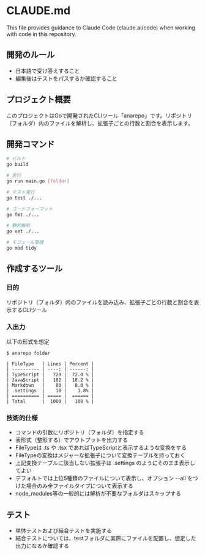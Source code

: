 # CLAUDE.md

This file provides guidance to Claude Code (claude.ai/code) when working with code in this repository.

## 開発のルール

- 日本語で受け答えすること
- 編集後はテストをパスするか確認すること

## プロジェクト概要

このプロジェクトはGoで開発されたCLIツール「anarepo」です。リポジトリ（フォルダ）内のファイルを解析し、拡張子ごとの行数と割合を表示します。

## 開発コマンド

```bash
# ビルド
go build

# 実行
go run main.go [folder]

# テスト実行
go test ./...

# コードフォーマット
go fmt ./...

# 静的解析
go vet ./...

# モジュール管理
go mod tidy
```

## 作成するツール

### 目的

リポジトリ（フォルダ）内のファイルを読み込み、拡張子ごとの行数と割合を表示するCLIツール

### 入出力

以下の形式を想定

```text
$ anarepo folder

| FileType   | Lines | Percent |
| ---------- | ----: | ------: |
| TypeScript |   720 |  72.0 % |
| JavaScript |   182 |  18.2 % |
| Markdown   |    80 |   8.0 % |
| .settings  |    18 |    1.8% |
| ========== | ===== |  ====== |
| Total      |  1000 |   100 % |
```

### 技術的仕様

- コマンドの引数にリポジトリ（フォルダ）を指定する
- 表形式（整形する）でアウトプットを出力する
- FileTypeは .ts や .tsx であればTypeScriptと表示するような変換をする
- FileTypeの変換はメジャーな拡張子について変換テーブルを持っておく
- 上記変換テーブルに該当しない拡張子は .settings のようにそのまま表示してよい
- デフォルトでは上位5種類のファイルについて表示し、オプション --all をつけた場合のみ全ファイルタイプについて表示する
- node_modules等の一般的には解析が不要なフォルダはスキップする

## テスト

- 単体テストおよび結合テストを実施する
- 結合テストについては、testフォルダに実際にファイルを配置し、想定した出力になるか確認する
